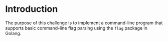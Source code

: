 # Introduction

The purpose of this challenge is to implement a command-line program that supports basic command-line flag parsing using the `flag` package in Golang.
